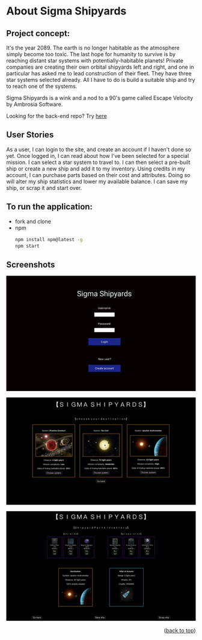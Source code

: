 # About Sigma Shipyards


## Project concept: 

It's the year 2089. The earth is no longer habitable as the atmosphere simply become too toxic. The last hope for humanity to survive is by reaching distant star systems with potentially-habitable planets! Private companies are creating their own orbital shipyards left and right, and one in particular has asked me to lead construction of their fleet. They have three star systems selected already. All I have to do is build a suitable ship and try to reach one of the systems.

Sigma Shipyards is a wink and a nod to a 90's game called Escape Velocity by Ambrosia Software.

Looking for the back-end repo? Try [here](https://github.com/Ian-Ennis/sigma_shipyards_rails_api)


## User Stories

As a user, I can login to the site, and create an account if I haven't done so yet. Once logged in, I can read about how I've been selected for a special mission. I can select a star system to travel to. I can then select a pre-built ship or create a new ship and add it to my inventory. Using credits in my account, I can purchase parts based on their cost and attributes. Doing so will alter my ship statistics and lower my available balance. I can save my ship, or scrap it and start over.


## To run the application:
* fork and clone 
* npm
  ```sh
  npm install npm@latest -g
  npm start
  ```


## Screenshots
![Login](https://github.com/Ian-Ennis/sigma_shipyards/blob/main/public/deliverables/login.png)

![Mission_Select](https://github.com/Ian-Ennis/sigma_shipyards/blob/main/public/deliverables/mission_select.png)

![Shipyard](https://github.com/Ian-Ennis/sigma_shipyards/blob/main/public/deliverables/shipyard.png)


<p align="right">(<a href="#top">back to top</a>)</p>